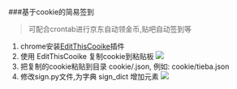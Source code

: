 ###基于cookie的简易签到

> 可配合crontab进行京东自动领金币,贴吧自动签到等

1. chrome安装[EditThisCooike](https://chrome.google.com/webstore/detail/editthiscookie/fngmhnnpilhplaeedifhccceomclgfbg/reviews)插件
2. 使用 EditThisCooike 复制cookie到粘贴板 ![](http://ww3.sinaimg.cn/large/633e0588jw1f6ahc8i0mnj20um0yy42o.jpg)
3. 把复制的cookie粘贴到目录 cookie/<site-name>.json, 例如: cookie/tieba.json
4. 修改sign.py文件,为字典 sign_dict 增加元素 ![](http://ww4.sinaimg.cn/large/633e0588jw1f6ahis8g1kj20n1081dgn.jpg)

